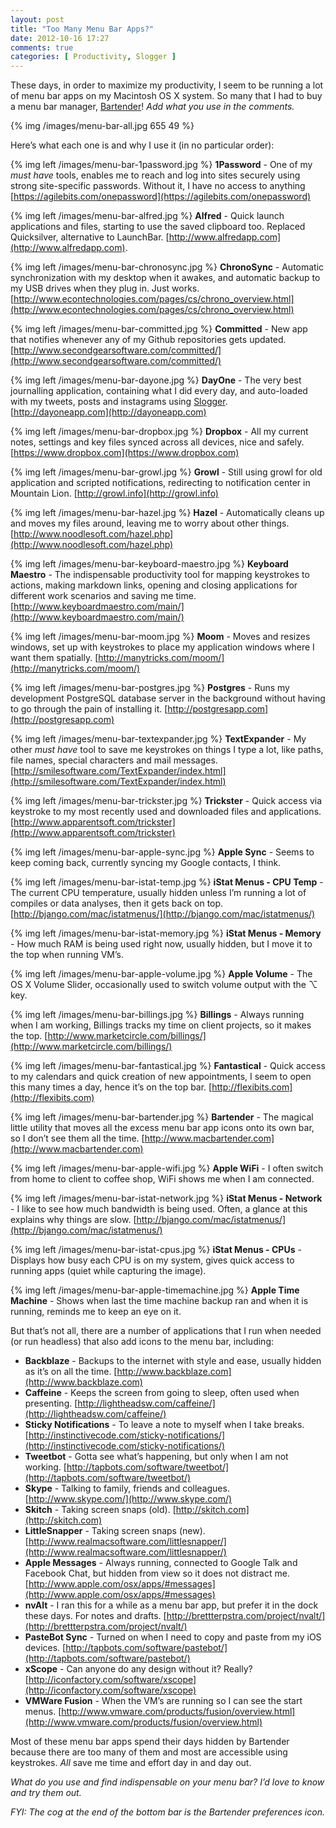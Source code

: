 ```yaml
---
layout: post
title: "Too Many Menu Bar Apps?"
date: 2012-10-16 17:27
comments: true
categories: [ Productivity, Slogger ]
---
```


These days, in order to maximize my productivity, I seem to be running a lot of menu bar apps on my Macintosh OS X system. So many that I had to buy a menu bar manager, [Bartender](http://www.macbartender.com)! *Add what you use in the comments.*

{% img /images/menu-bar-all.jpg 655 49 %}

Here’s what each one is and why I use it (in no particular order):

{% img left /images/menu-bar-1password.jpg %} **1Password** - One of my *must have* tools, enables me to reach and log into sites securely using strong site-specific passwords. Without it, I have no access to anything [https://agilebits.com/onepassword](https://agilebits.com/onepassword)

{% img left /images/menu-bar-alfred.jpg %}  **Alfred** - Quick launch applications and files, starting to use the saved clipboard too. Replaced Quicksilver, alternative to LaunchBar. [http://www.alfredapp.com](http://www.alfredapp.com).

{% img left /images/menu-bar-chronosync.jpg %}  **ChronoSync** - Automatic synchronization with my desktop when it awakes, and automatic backup to my USB drives when they plug in. Just works. [http://www.econtechnologies.com/pages/cs/chrono_overview.html](http://www.econtechnologies.com/pages/cs/chrono_overview.html)

{% img left /images/menu-bar-committed.jpg %}  **Committed** - New app that notifies whenever any of my Github repositories gets updated. [http://www.secondgearsoftware.com/committed/](http://www.secondgearsoftware.com/committed/)

{% img left /images/menu-bar-dayone.jpg %}  **DayOne** - The very best journalling application, containing what I did every day, and auto-loaded  with my tweets, posts and instagrams using [Slogger](http://ttscoff.github.com/Slogger/). [http://dayoneapp.com](http://dayoneapp.com)

{% img left /images/menu-bar-dropbox.jpg %}  **Dropbox** - All my current notes, settings and key files synced across all devices, nice and safely. [https://www.dropbox.com](https://www.dropbox.com)

{% img left /images/menu-bar-growl.jpg %}  **Growl** - Still using growl for old application and scripted notifications, redirecting to notification center in Mountain Lion. [http://growl.info](http://growl.info)

{% img left /images/menu-bar-hazel.jpg %}  **Hazel** - Automatically cleans up and moves my files around, leaving me to worry about other things. [http://www.noodlesoft.com/hazel.php](http://www.noodlesoft.com/hazel.php)

{% img left /images/menu-bar-keyboard-maestro.jpg %}  **Keyboard Maestro** - The indispensable productivity tool for mapping keystrokes to actions, making markdown links, opening and closing applications for different work scenarios and saving me time. [http://www.keyboardmaestro.com/main/](http://www.keyboardmaestro.com/main/)

{% img left /images/menu-bar-moom.jpg %}  **Moom** - Moves and resizes windows, set up with keystrokes to place my application windows where I want them spatially. [http://manytricks.com/moom/](http://manytricks.com/moom/)

{% img left /images/menu-bar-postgres.jpg %}  **Postgres** - Runs my development PostgreSQL database server in the background without having to go through the pain of installing it. [http://postgresapp.com](http://postgresapp.com)

{% img left /images/menu-bar-textexpander.jpg %}  **TextExpander** - My other *must have* tool to save me keystrokes on things I type a lot, like paths, file names, special characters and mail messages. [http://smilesoftware.com/TextExpander/index.html](http://smilesoftware.com/TextExpander/index.html)

{% img left /images/menu-bar-trickster.jpg %}  **Trickster** - Quick access via keystroke to my most recently used and downloaded files and applications. [http://www.apparentsoft.com/trickster](http://www.apparentsoft.com/trickster)

{% img left /images/menu-bar-apple-sync.jpg %}  **Apple Sync** - Seems to keep coming back, currently syncing my Google contacts, I think.

{% img left /images/menu-bar-istat-temp.jpg %}  **iStat Menus - CPU Temp** - The current CPU temperature, usually hidden unless I’m running a lot of compiles or data analyses, then it gets back on top. [http://bjango.com/mac/istatmenus/](http://bjango.com/mac/istatmenus/)

{% img left /images/menu-bar-istat-memory.jpg %}  **iStat Menus - Memory** - How much RAM is being used right now, usually hidden, but I move it to the top when running VM’s.

{% img left /images/menu-bar-apple-volume.jpg %}  **Apple Volume** - The OS X Volume Slider, occasionally used to switch volume output with the ⌥ key.

{% img left /images/menu-bar-billings.jpg %}  **Billings** - Always running when I am working, Billings tracks my time on client projects, so it makes the top. [http://www.marketcircle.com/billings/](http://www.marketcircle.com/billings/)

{% img left /images/menu-bar-fantastical.jpg %}  **Fantastical** - Quick access to my calendars and quick creation of new appointments, I seem to open this many times a day, hence it’s on the top bar. [http://flexibits.com](http://flexibits.com)

{% img left /images/menu-bar-bartender.jpg %}  **Bartender** - The magical little utility that moves all the excess menu bar app icons onto its own bar, so I don’t see them all the time. [http://www.macbartender.com](http://www.macbartender.com)

{% img left /images/menu-bar-apple-wifi.jpg %}  **Apple WiFi** - I often switch from home to client to coffee shop, WiFi shows me when I am connected.

{% img left /images/menu-bar-istat-network.jpg %}  **iStat Menus - Network** - I like to see how much bandwidth is being used. Often, a glance at this explains why things are slow. [http://bjango.com/mac/istatmenus/](http://bjango.com/mac/istatmenus/)

{% img left /images/menu-bar-istat-cpus.jpg %}  **iStat Menus - CPUs** - Displays how busy each CPU is on my system, gives quick access to running apps (quiet while capturing the image).

{% img left /images/menu-bar-apple-timemachine.jpg %}  **Apple Time Machine** - Shows when last the time machine backup ran and when it is running, reminds me to keep an eye on it.

But that’s not all, there are a number of applications that I run when needed (or run headless) that also add icons to the menu bar, including:

*  **Backblaze** - Backups to the internet with style and ease, usually hidden as it’s on all the time. [http://www.backblaze.com](http://www.backblaze.com)
* **Caffeine** - Keeps the screen from going to sleep, often used when presenting. [http://lightheadsw.com/caffeine/](http://lightheadsw.com/caffeine/)
* **Sticky Notifications** - To leave a note to myself when I take breaks. [http://instinctivecode.com/sticky-notifications/](http://instinctivecode.com/sticky-notifications/)
* **Tweetbot** - Gotta see what’s happening, but only when I am not working. [http://tapbots.com/software/tweetbot/](http://tapbots.com/software/tweetbot/)
* **Skype** - Talking to family, friends and colleagues. [http://www.skype.com/](http://www.skype.com/)
* **Skitch** - Taking screen snaps (old). [http://skitch.com](http://skitch.com)
* **LittleSnapper** - Taking screen snaps (new). [http://www.realmacsoftware.com/littlesnapper/](http://www.realmacsoftware.com/littlesnapper/)
* **Apple Messages** - Always running, connected to Google Talk and Facebook Chat, but hidden from view so it does not distract me. [http://www.apple.com/osx/apps/#messages](http://www.apple.com/osx/apps/#messages)
* **nvAlt** - I ran this for a while as a menu bar app, but prefer it in the dock these days. For notes and drafts. [http://brettterpstra.com/project/nvalt/](http://brettterpstra.com/project/nvalt/)
* **PasteBot Sync** - Turned on when I need to copy and paste from my iOS devices.  [http://tapbots.com/software/pastebot/](http://tapbots.com/software/pastebot/)
* **xScope** - Can anyone do any design without it? Really? [http://iconfactory.com/software/xscope](http://iconfactory.com/software/xscope)
* **VMWare Fusion** - When the VM’s are running so I can see the start menus. [http://www.vmware.com/products/fusion/overview.html](http://www.vmware.com/products/fusion/overview.html)

Most of these menu bar apps spend their days hidden by Bartender because there are too many of them and most are accessible using keystrokes. *All* save me time and effort day in and day out.

*What do you use and find indispensable on your menu bar? I’d love to know and try them out.*

*FYI: The cog at the end of the bottom bar is the Bartender preferences icon.*